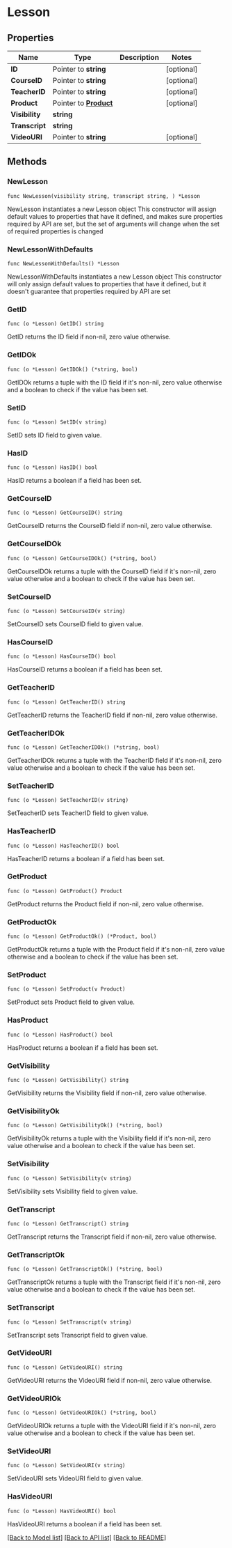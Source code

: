 # Lesson

## Properties

Name | Type | Description | Notes
------------ | ------------- | ------------- | -------------
**ID** | Pointer to **string** |  | [optional] 
**CourseID** | Pointer to **string** |  | [optional] 
**TeacherID** | Pointer to **string** |  | [optional] 
**Product** | Pointer to [**Product**](Product.md) |  | [optional] 
**Visibility** | **string** |  | 
**Transcript** | **string** |  | 
**VideoURI** | Pointer to **string** |  | [optional] 

## Methods

### NewLesson

`func NewLesson(visibility string, transcript string, ) *Lesson`

NewLesson instantiates a new Lesson object
This constructor will assign default values to properties that have it defined,
and makes sure properties required by API are set, but the set of arguments
will change when the set of required properties is changed

### NewLessonWithDefaults

`func NewLessonWithDefaults() *Lesson`

NewLessonWithDefaults instantiates a new Lesson object
This constructor will only assign default values to properties that have it defined,
but it doesn't guarantee that properties required by API are set

### GetID

`func (o *Lesson) GetID() string`

GetID returns the ID field if non-nil, zero value otherwise.

### GetIDOk

`func (o *Lesson) GetIDOk() (*string, bool)`

GetIDOk returns a tuple with the ID field if it's non-nil, zero value otherwise
and a boolean to check if the value has been set.

### SetID

`func (o *Lesson) SetID(v string)`

SetID sets ID field to given value.

### HasID

`func (o *Lesson) HasID() bool`

HasID returns a boolean if a field has been set.

### GetCourseID

`func (o *Lesson) GetCourseID() string`

GetCourseID returns the CourseID field if non-nil, zero value otherwise.

### GetCourseIDOk

`func (o *Lesson) GetCourseIDOk() (*string, bool)`

GetCourseIDOk returns a tuple with the CourseID field if it's non-nil, zero value otherwise
and a boolean to check if the value has been set.

### SetCourseID

`func (o *Lesson) SetCourseID(v string)`

SetCourseID sets CourseID field to given value.

### HasCourseID

`func (o *Lesson) HasCourseID() bool`

HasCourseID returns a boolean if a field has been set.

### GetTeacherID

`func (o *Lesson) GetTeacherID() string`

GetTeacherID returns the TeacherID field if non-nil, zero value otherwise.

### GetTeacherIDOk

`func (o *Lesson) GetTeacherIDOk() (*string, bool)`

GetTeacherIDOk returns a tuple with the TeacherID field if it's non-nil, zero value otherwise
and a boolean to check if the value has been set.

### SetTeacherID

`func (o *Lesson) SetTeacherID(v string)`

SetTeacherID sets TeacherID field to given value.

### HasTeacherID

`func (o *Lesson) HasTeacherID() bool`

HasTeacherID returns a boolean if a field has been set.

### GetProduct

`func (o *Lesson) GetProduct() Product`

GetProduct returns the Product field if non-nil, zero value otherwise.

### GetProductOk

`func (o *Lesson) GetProductOk() (*Product, bool)`

GetProductOk returns a tuple with the Product field if it's non-nil, zero value otherwise
and a boolean to check if the value has been set.

### SetProduct

`func (o *Lesson) SetProduct(v Product)`

SetProduct sets Product field to given value.

### HasProduct

`func (o *Lesson) HasProduct() bool`

HasProduct returns a boolean if a field has been set.

### GetVisibility

`func (o *Lesson) GetVisibility() string`

GetVisibility returns the Visibility field if non-nil, zero value otherwise.

### GetVisibilityOk

`func (o *Lesson) GetVisibilityOk() (*string, bool)`

GetVisibilityOk returns a tuple with the Visibility field if it's non-nil, zero value otherwise
and a boolean to check if the value has been set.

### SetVisibility

`func (o *Lesson) SetVisibility(v string)`

SetVisibility sets Visibility field to given value.


### GetTranscript

`func (o *Lesson) GetTranscript() string`

GetTranscript returns the Transcript field if non-nil, zero value otherwise.

### GetTranscriptOk

`func (o *Lesson) GetTranscriptOk() (*string, bool)`

GetTranscriptOk returns a tuple with the Transcript field if it's non-nil, zero value otherwise
and a boolean to check if the value has been set.

### SetTranscript

`func (o *Lesson) SetTranscript(v string)`

SetTranscript sets Transcript field to given value.


### GetVideoURI

`func (o *Lesson) GetVideoURI() string`

GetVideoURI returns the VideoURI field if non-nil, zero value otherwise.

### GetVideoURIOk

`func (o *Lesson) GetVideoURIOk() (*string, bool)`

GetVideoURIOk returns a tuple with the VideoURI field if it's non-nil, zero value otherwise
and a boolean to check if the value has been set.

### SetVideoURI

`func (o *Lesson) SetVideoURI(v string)`

SetVideoURI sets VideoURI field to given value.

### HasVideoURI

`func (o *Lesson) HasVideoURI() bool`

HasVideoURI returns a boolean if a field has been set.


[[Back to Model list]](../API_README.md#documentation-for-models) [[Back to API list]](../API_README.md#documentation-for-api-endpoints) [[Back to README]](../API_README.md)



